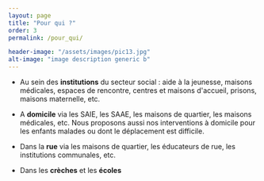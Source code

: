 ```yaml
---
layout: page
title: "Pour qui ?"
order: 3
permalink: /pour_qui/

header-image: "/assets/images/pic13.jpg"
alt-image: "image description generic b"
---
```



* Au sein des **institutions** du secteur social : aide à la jeunesse, maisons médicales, espaces de rencontre, centres et maisons d'accueil, prisons, maisons maternelle, etc.

* A **domicile** via les SAIE, les SAAE, les maisons de quartier, les maisons médicales, etc. Nous proposons aussi nos interventions à domicile pour les enfants malades ou dont le déplacement est difficile.

* Dans la **rue** via les maisons de quartier, les éducateurs de rue, les institutions communales, etc.

* Dans les **crèches** et les **écoles**


